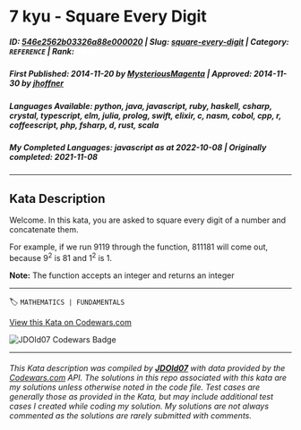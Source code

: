 # 7 kyu - Square Every Digit

##### **ID**: [546e2562b03326a88e000020](https://www.codewars.com/kata/546e2562b03326a88e000020) | **Slug**: [square-every-digit](https://www.codewars.com/kata/546e2562b03326a88e000020) | **Category**: `REFERENCE` | **Rank**: <span style="color:white">7 kyu</span>

##### **First Published**: 2014-11-20 ***by*** [MysteriousMagenta](https://www.codewars.com/users/MysteriousMagenta) | **Approved**: 2014-11-30 ***by*** [jhoffner](https://www.codewars.com/users/jhoffner)

##### **Languages Available**: python, java, javascript, ruby, haskell, csharp, crystal, typescript, elm, julia, prolog, swift, elixir, c, nasm, cobol, cpp, r, coffeescript, php, fsharp, d, rust, scala

##### **My Completed Languages**: javascript ***as at*** 2022-10-08 | **Originally completed**: 2021-11-08

---

## Kata Description


Welcome. In this kata, you are asked to square every digit of a number and concatenate them.



For example, if we run 9119 through the function, 811181 will come out, because 9<sup>2</sup> is 81 and 1<sup>2</sup> is 1.



**Note:** The function accepts an integer and returns an integer



---


🏷 `MATHEMATICS | FUNDAMENTALS`


[View this Kata on Codewars.com](https://www.codewars.com/kata/546e2562b03326a88e000020)

![](https://www.codewars.com/users/jdold07/badges/large "JDOld07 Codewars Badge")

---

###### *This Kata description was compiled by [**JDOld07**](https://tpstech.dev) with data provided by the [Codewars.com](https://www.codewars.com) API.  The solutions in this repo associated with this kata are my solutions unless otherwise noted in the code file.  Test cases are generally those as provided in the Kata, but may include additional test cases I created while coding my solution.  My solutions are not always commented as the solutions are rarely submitted with comments.*
